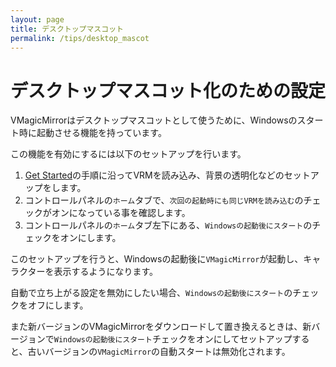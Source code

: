 ```yaml
---
layout: page
title: デスクトップマスコット
permalink: /tips/desktop_mascot
---
```


# デスクトップマスコット化のための設定

VMagicMirrorはデスクトップマスコットとして使うために、Windowsのスタート時に起動させる機能を持っています。

この機能を有効にするには以下のセットアップを行います。

1. [Get Started](../get_started)の手順に沿ってVRMを読み込み、背景の透明化などのセットアップをします。
2. コントロールパネルの`ホーム`タブで、`次回の起動時にも同じVRMを読み込む`のチェックがオンになっている事を確認します。
3. コントロールパネルの`ホーム`タブ左下にある、`Windowsの起動後にスタート`のチェックをオンにします。

このセットアップを行うと、Windowsの起動後に`VMagicMirror`が起動し、キャラクターを表示するようになります。

自動で立ち上がる設定を無効にしたい場合、`Windowsの起動後にスタート`のチェックをオフにします。

また新バージョンのVMagicMirrorをダウンロードして置き換えるときは、新バージョンで`Windowsの起動後にスタート`チェックをオンにしてセットアップすると、古いバージョンの`VMagicMirror`の自動スタートは無効化されます。
